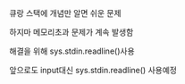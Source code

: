큐랑 스택에 개념만 알면 쉬운 문제

하지마 메모리초과 문제가 계속 발생함

해결을 위해 sys.stdin.readline()사용

앞으로도 input대신 sys.stdin.readline() 사용예정
